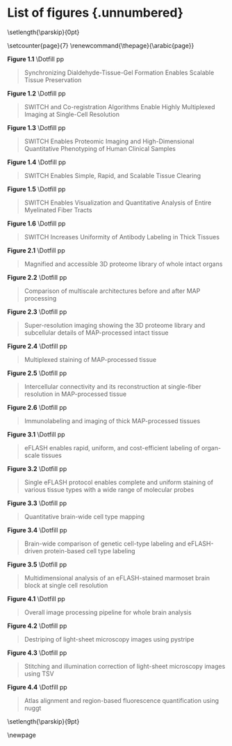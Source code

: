 # List of figures {.unnumbered}

\setlength{\parskip}{0pt}

\setcounter{page}{7}
\renewcommand{\thepage}{\arabic{page}}

**Figure 1.1** \Dotfill pp

> Synchronizing Dialdehyde-Tissue-Gel Formation Enables Scalable Tissue Preservation

**Figure 1.2** \Dotfill pp

> SWITCH and Co-registration Algorithms Enable Highly Multiplexed Imaging at Single-Cell Resolution

**Figure 1.3** \Dotfill pp

> SWITCH Enables Proteomic Imaging and High-Dimensional Quantitative Phenotyping of Human Clinical Samples

**Figure 1.4** \Dotfill pp

> SWITCH Enables Simple, Rapid, and Scalable Tissue Clearing

**Figure 1.5** \Dotfill pp

> SWITCH Enables Visualization and Quantitative Analysis of Entire Myelinated Fiber Tracts

**Figure 1.6** \Dotfill pp

> SWITCH Increases Uniformity of Antibody Labeling in Thick Tissues

**Figure 2.1** \Dotfill pp

> Magnified and accessible 3D proteome library of whole intact organs

**Figure 2.2** \Dotfill pp

> Comparison of multiscale architectures before and after MAP processing

**Figure 2.3** \Dotfill pp

> Super-resolution imaging showing the 3D proteome library and subcellular details of MAP-processed intact tissue

**Figure 2.4** \Dotfill pp

> Multiplexed staining of MAP-processed tissue

**Figure 2.5** \Dotfill pp

> Intercellular connectivity and its reconstruction at single-fiber resolution in MAP-processed tissue

**Figure 2.6** \Dotfill pp

> Immunolabeling and imaging of thick MAP-processed tissues

**Figure 3.1** \Dotfill pp

> eFLASH enables rapid, uniform, and cost-efficient labeling of organ-scale tissues

**Figure 3.2** \Dotfill pp

> Single eFLASH protocol enables complete and uniform staining of various tissue types with a wide range of molecular probes

**Figure 3.3** \Dotfill pp

> Quantitative brain-wide cell type mapping

**Figure 3.4** \Dotfill pp

> Brain-wide comparison of genetic cell-type labeling and eFLASH-driven protein-based cell type labeling

**Figure 3.5** \Dotfill pp

> Multidimensional analysis of an eFLASH-stained marmoset brain block at single cell resolution

**Figure 4.1** \Dotfill pp

> Overall image processing pipeline for whole brain analysis

**Figure 4.2** \Dotfill pp

> Destriping of light-sheet microscopy images using pystripe

**Figure 4.3** \Dotfill pp

> Stitching and illumination correction of light-sheet microscopy images using TSV

**Figure 4.4** \Dotfill pp

> Atlas alignment and region-based fluorescence quantification using nuggt

\setlength{\parskip}{9pt}

\newpage
